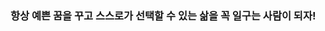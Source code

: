 ### 항상 예쁜 꿈을 꾸고 스스로가 선택할 수 있는 삶을 꼭 일구는 사람이 되자! 

<!--
**LastCarol/LastCarol** is a ✨ _special_ ✨ repository because its `README.md` (this file) appears on your GitHub profile.

Here are some ideas to get you started:

- 🔭 I’m currently working on ...
- 🌱 I’m currently learning ...
- 👯 I’m looking to collaborate on ...
- 🤔 I’m looking for help with ...
- 💬 Ask me about ...
- 📫 How to reach me: ...
- 😄 Pronouns: ...
- ⚡ Fun fact: ...
-->
